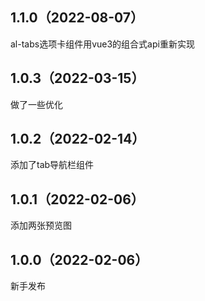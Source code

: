## 1.1.0（2022-08-07）
al-tabs选项卡组件用vue3的组合式api重新实现
## 1.0.3（2022-03-15）
做了一些优化
## 1.0.2（2022-02-14）
添加了tab导航栏组件
## 1.0.1（2022-02-06）
添加两张预览图
## 1.0.0（2022-02-06）
新手发布
